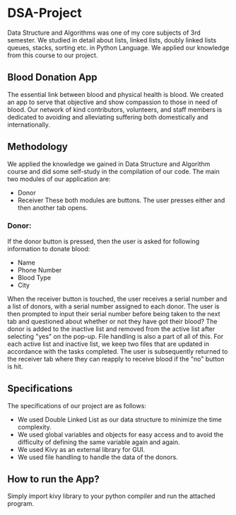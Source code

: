 # DSA-Project
Data Structure and Algorithms was one of my core subjects of 3rd semester. We studied in detail about lists, linked lists, doubly linked lists queues, stacks, sorting etc. in Python Language. We applied our knowledge from this course to our project. 

## Blood Donation App
The essential link between blood and physical health is blood. We created an app to serve that objective and show compassion to those in need of blood. Our network of kind contributors, volunteers, and staff members is dedicated to avoiding and alleviating suffering both domestically and internationally.

## Methodology
We applied the knowledge we gained in Data Structure and Algorithm course and did some self-study in the compilation of our code. The main two modules of our application are:

- Donor
- Receiver
These both modules are buttons. The user presses either and then another tab opens.

### Donor:

If the donor button is pressed, then the user is asked for following information to donate blood:

- Name
- Phone Number
- Blood Type
- City

When the receiver button is touched, the user receives a serial number and a list of donors, with a serial number assigned to each donor. The user is then prompted to input their serial number before being taken to the next tab and questioned about whether or not they have got their blood? The donor is added to the inactive list and removed from the active list after selecting "yes" on the pop-up. File handling is also a part of all of this. For each active list and inactive list, we keep two files that are updated in accordance with the tasks completed. The user is subsequently returned to the receiver tab where they can reapply to receive blood if the "no" button is hit.

## Specifications
The specifications of our project are as follows:

- We used Double Linked List as our data structure to minimize the time complexity.
- We used global variables and objects for easy access and to avoid the difficulty of defining the same variable again and again.
- We used Kivy as an external library for GUI.
- We used file handling to handle the data of the donors.

## How to run the App?
Simply import kivy library to your python compiler and run the attached program.
